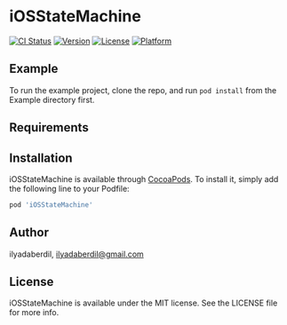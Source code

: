 # iOSStateMachine

[![CI Status](https://img.shields.io/travis/ilyadaberdil/iOSStateMachine.svg?style=flat)](https://travis-ci.org/ilyadaberdil/iOSStateMachine)
[![Version](https://img.shields.io/cocoapods/v/iOSStateMachine.svg?style=flat)](https://cocoapods.org/pods/iOSStateMachine)
[![License](https://img.shields.io/cocoapods/l/iOSStateMachine.svg?style=flat)](https://cocoapods.org/pods/iOSStateMachine)
[![Platform](https://img.shields.io/cocoapods/p/iOSStateMachine.svg?style=flat)](https://cocoapods.org/pods/iOSStateMachine)

## Example

To run the example project, clone the repo, and run `pod install` from the Example directory first.

## Requirements

## Installation

iOSStateMachine is available through [CocoaPods](https://cocoapods.org). To install
it, simply add the following line to your Podfile:

```ruby
pod 'iOSStateMachine'
```

## Author

ilyadaberdil, ilyadaberdil@gmail.com

## License

iOSStateMachine is available under the MIT license. See the LICENSE file for more info.

